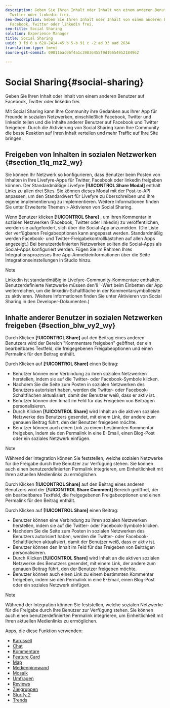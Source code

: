 ```yaml
---
description: Geben Sie Ihren Inhalt oder Inhalt von einem anderen Benutzer auf Facebook,
  Twitter oder linkedin frei.
seo-description: Geben Sie Ihren Inhalt oder Inhalt von einem anderen Benutzer auf
  Facebook, Twitter oder linkedin frei.
seo-title: Social Sharing
solution: Experience Manager
title: Social Sharing
uuid: 3 fd 8 a 628-2414-45 b 5-b 91 c -2 ad 33 aad 2634
translation-type: tm+mt
source-git-commit: 09011bac06f4a1c39836455f9d16654952184962

---
```



# Social Sharing{#social-sharing}

Geben Sie Ihren Inhalt oder Inhalt von einem anderen Benutzer auf Facebook, Twitter oder linkedin frei.

Mit Social Sharing kann Ihre Community ihre Gedanken aus Ihrer App für Freunde in sozialen Netzwerken, einschließlich Facebook, Twitter und linkedin teilen und die Inhalte anderer Benutzer auf Facebook und Twitter freigeben. Durch die Aktivierung von Social Sharing kann Ihre Community die beste Reaktion auf Ihren Inhalt verteilen und mehr Traffic auf Ihre Site bringen.

## Freigeben von Inhalten in sozialen Netzwerken {#section_t1q_mz2_wy}

Sie können Ihr Netzwerk so konfigurieren, dass Benutzer beim Posten von Inhalten in Ihre Livefyre-Apps für Twitter, Facebook oder linkedin freigeben können. Der Standardmäßige Livefyre **[!UICONTROL Share Modal]** enthält Links zu allen drei Sites. Sie können dieses Modal mit der Post-to-API anpassen, um den Standardwert für Livefyre zu überschreiben und Ihre eigene implementierung zu implementieren. Weitere Informationen finden Sie unter Erweiterte Themen > Aktivieren von Social Sharing.

Wenn Benutzer klicken **[!UICONTROL Share]** , um ihren Kommentar in sozialen Netzwerken (Facebook, Twitter oder linkedin) zu veröffentlichen, werden sie aufgefordert, sich über die Social-App anzumelden. (Die Liste der verfügbaren Freigabeoptionen kann angepasst werden. Standardmäßig werden Facebook- und Twitter-Freigabekontrollkästchen auf allen Apps angezeigt.) Bei benutzerdefinierten Netzwerken sollten die Social-Apps als Social-Apps konfiguriert werden. Fügen Sie im Rahmen Ihres Integrationsprozesses Ihre App-Anmeldeinformationen über die Seite Integrationseinstellungen in Studio hinzu.

>[!NOTE]
>
>Linkedin ist standardmäßig in Livefyre-Community-Kommentare enthalten. Benutzerdefinierte Netzwerke müssen den'li '-Wert beim Einbetten der App weiterreichen, um die linkedin-Schaltfläche in der Kommentarsymbolleiste zu aktivieren. (Weitere Informationen finden Sie unter Aktivieren von Social Sharing in den Developer-Dokumenten.)

## Inhalte anderer Benutzer in sozialen Netzwerken freigeben {#section_blw_vy2_wy}

Durch Klicken **[!UICONTROL Share]** auf den Beitrag eines anderen Benutzers wird der Bereich "Kommentare freigeben" geöffnet, der ein bearbeitbares Textfeld, die freigegebenen Freigabeoptionen und einen Permalink für den Beitrag enthält.

Durch Klicken auf **[!UICONTROL Share]** einen Beitrag:

* Benutzer können eine Verbindung zu ihren sozialen Netzwerken herstellen, indem sie auf die Twitter- oder Facebook-Symbole klicken.
* Nachdem Sie die Seite zum Posten in sozialen Netzwerken des Benutzers autorisiert haben, werden die Twitter- oder Facebook-Schaltflächen aktualisiert, damit der Benutzer weiß, dass er aktiv ist.
* Benutzer können den Inhalt im Feld für das Freigeben von Beiträgen personalisieren.
* Durch Klicken **[!UICONTROL Share]** wird Inhalt an die aktiven sozialen Netzwerke des Benutzers gesendet, mit einem Link, der andere zum genauen Beitrag führt, den der Benutzer freigeben möchte.
* Benutzer können auch einen Link zu einem bestimmten Kommentar freigeben, indem sie den Permalink in eine E-Email, einen Blog-Post oder ein soziales Netzwerk einfügen.

>[!NOTE]
>
>Während der Integration können Sie feststellen, welche sozialen Netzwerke für die Freigabe durch Ihre Benutzer zur Verfügung stehen. Sie können auch einen benutzerdefinierten Permalink integrieren, um Einheitlichkeit mit Ihren aktuellen Medienlinks zu ermöglichen.

Durch Klicken **[!UICONTROL Share]** auf den Beitrag eines anderen Benutzers wird der **[!UICONTROL Share Comment]** Bereich geöffnet, der ein bearbeitbares Textfeld, die freigegebenen Freigabeoptionen und einen Permalink für den Beitrag enthält.

Durch Klicken auf **[!UICONTROL Share]** einen Beitrag:

* Benutzer können eine Verbindung zu ihren sozialen Netzwerken herstellen, indem sie auf die Twitter- oder Facebook-Symbole klicken.
* Nachdem Sie die Seite zum Posten in sozialen Netzwerken des Benutzers autorisiert haben, werden die Twitter- oder Facebook-Schaltflächen aktualisiert, damit der Benutzer weiß, dass er aktiv ist.
* Benutzer können den Inhalt im Feld für das Freigeben von Beiträgen personalisieren.
* Durch Klicken **[!UICONTROL Share]** wird Inhalt an die aktiven sozialen Netzwerke des Benutzers gesendet, mit einem Link, der andere zum genauen Beitrag führt, den der Benutzer freigeben möchte.
* Benutzer können auch einen Link zu einem bestimmten Kommentar freigeben, indem sie den Permalink in eine E-Email, einen Blog-Post oder ein soziales Netzwerk einfügen.

>[!NOTE]
>
>Während der Integration können Sie feststellen, welche sozialen Netzwerke für die Freigabe durch Ihre Benutzer zur Verfügung stehen. Sie können auch einen benutzerdefinierten Permalink integrieren, um Einheitlichkeit mit Ihren aktuellen Medienlinks zu ermöglichen.



Apps, die diese Funktion verwenden:

* [Karussell](/help/using/c-about-apps/c-carousel-app/c-carousel-app.md#c_carousel_app)
* [Chat](/help/using/c-about-apps/c-chat-app/c-chat-app.md#c_chat_app)
* [Kommentare](/help/using/c-about-apps/c-comments/c-comments.md)
* [Feature Card](/help/using/c-about-apps/c-feature-card-app/c-feature-card-app.md#c_feature_card_app)
* [Map](/help/using/c-about-apps/c-map-app/c-map-app.md#c_map_app)
* [Medienpinnwand](/help/using/c-about-apps/c-media-wall-app/c-media-wall-app.md#c_media_wall_app)
* [Mosaik](/help/using/c-about-apps/c-mosaic-app/c-mosaic-app.md#c_mosaic_app)
* [Umfragen](/help/using/c-about-apps/c-polls-app/c-polls-app.md#c_polls_app)
* [Reviews](/help/using/c-about-apps/c-reviews-app/c-reviews-app.md#c_reviews_app)
* [Zielgruppen](/help/using/c-about-apps/c-sidenotes-app/c-sidenotes-app.md#c_sidenotes_app)
* [Storify 2](/help/using/c-about-apps/c-storify2/c-storify2.md#c_storify2)
* [Trends](/help/using/c-about-apps/c-trending-app/c-trending-app.md#c_trending_app)

